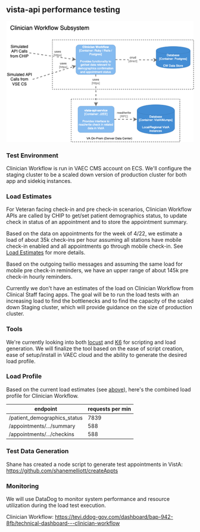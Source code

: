 
## vista-api performance testing

![clinician workflow subsystem](./subsystems/subsystem_clinician-workflow.png "clinician workflow subsystem")

### Test Environment

Clinician Workflow is run in VAEC CMS account on ECS. We'll configure the staging cluster to be a scaled down version of production cluster for both app and sidekiq instances.

### Load Estimates

For Veteran facing check-in and pre check-in scenarios, Clinician Workflow APIs are called by CHIP to get/set patient demographics status, to update check in status of an appointment and to store the appointment summary.

Based on the data on appointments for the week of 4/22, we estimate a load of about 35k check-ins per hour assuming all stations have mobile check-in enabled and all appointments go through mobile check-in. See [Load Estimates](readme.md#load-estimates) for more details.

Based on the outgoing twilio messages and assuming the same load for mobile pre check-in reminders, we have an upper range of about 145k pre check-in hourly reminders.

Currently we don't have an estimates of the load on Clinician Workflow from Clinical Staff facing apps. The goal will be to run the load tests with an increasing load to find the bottlenecks and to find the capacity of the scaled down Staging cluster, which will provide guidance on the size of production cluster.

### Tools
We're currently looking into both [locust](https://locust.io/) and [K6](https://k6.io/open-source) for scripting and load generation. We will finalize the tool based on the ease of script creation, ease of setup/install in VAEC cloud and the ability to generate the desired load profile.

### Load Profile
Based on the current load estimates (see [above](#load-estimates)), here's the combined load profile for Clinician Workflow.

| **endpoint**                 | **requests per min** |
|------------------------------|----------------------|
| /patient_demographics_status | 7839                 |
| /appointments/…/summary      | 588                  |
| /appointments/.../checkins   | 588                  |

### Test Data Generation
Shane has created a node script to generate test appointments in VistA: https://github.com/shanemelliott/createAppts

### Monitoring

We will use DataDog to monitor system performance and resource utilization during the load test execution.

Clinician Workflow: https://tevi.ddog-gov.com/dashboard/bap-942-8fb/technical-dashboard---clinician-workflow
